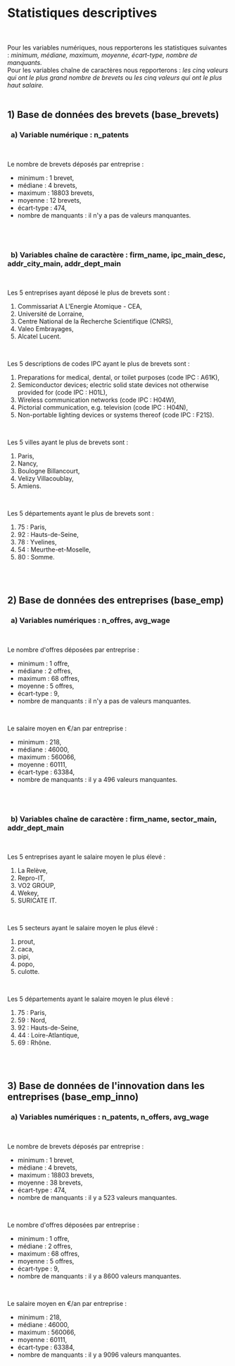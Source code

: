 
# **Statistiques descriptives**

<br><br>
Pour les variables numériques, nous repporterons les statistiques suivantes : <i>minimum, médiane, maximum, moyenne, écart-type, nombre de manquants. </i><br>
Pour les variables chaîne de caractères nous repporterons : <i> les cinq valeurs qui ont le plus grand nombre de brevets </i> ou <i> les cinq valeurs qui ont le plus haut salaire.</i>
<br><br> 


## 1) Base de données des brevets (base_brevets)
### &nbsp;&nbsp;a) Variable numérique : n_patents

<br>

Le nombre de brevets déposés par entreprise :
- minimum : 1 brevet,
- médiane : 4 brevets,
- maximum : 18803 brevets,
- moyenne : 12 brevets,
- écart-type : 474,
- nombre de manquants : il n'y a pas de valeurs manquantes.


<br>
<br>


### &nbsp;&nbsp;b) Variables chaîne de caractère : firm_name, ipc_main_desc, addr_city_main, addr_dept_main


<br>

Les 5 entreprises ayant déposé le plus de brevets sont :
1. Commissariat A L'Energie Atomique - CEA,
2. Université de Lorraine,
3. Centre National de la Recherche Scientifique (CNRS),
4. Valeo Embrayages,
5. Alcatel Lucent.

<br>

Les 5 descriptions de codes IPC ayant le plus de brevets sont :
1. Preparations for medical, dental, or toilet purposes (code IPC : A61K),
2. Semiconductor devices; electric solid state devices not otherwise provided for (code IPC : H01L),
3. Wireless communication networks (code IPC : H04W),
4. Pictorial communication, e.g. television (code IPC : H04N),
5. Non-portable lighting devices or systems thereof (code IPC : F21S).

<br>

Les 5 villes ayant le plus de brevets sont :
1. Paris,
2. Nancy,
3. Boulogne Billancourt,
4. Velizy Villacoublay,
5. Amiens.

<br>

Les 5 départements ayant le plus de brevets sont :
1. 75 : Paris,
2. 92 : Hauts-de-Seine,
3. 78 : Yvelines,
4. 54 : Meurthe-et-Moselle,
5. 80 : Somme.


<br><br>

## 2) Base de données des entreprises (base_emp)
### &nbsp;&nbsp;a) Variables numériques : n_offres, avg_wage

<br>

Le nombre d'offres déposées par entreprise :
- minimum : 1 offre,
- médiane : 2 offres,
- maximum : 68 offres,
- moyenne : 5 offres,
- écart-type : 9,
- nombre de manquants : il n'y a pas de valeurs manquantes.


<br>


Le salaire moyen en €/an par entreprise :
- minimum : 218,
- médiane : 46000,
- maximum : 560066,
- moyenne : 60111,
- écart-type : 63384,
- nombre de manquants : il y a 496 valeurs manquantes.


<br>
<br>


### &nbsp;&nbsp;b) Variables chaîne de caractère : firm_name, sector_main, addr_dept_main 


<br>

Les 5 entreprises ayant le salaire moyen le plus élevé :
1. La Relève,
2. Repro-IT,
3. VO2 GROUP,
4. Wekey,
5. SURICATE IT.


<br>

Les 5 secteurs ayant le salaire moyen le plus élevé :
1. prout,
2. caca,
3. pipi,
4. popo,
5. culotte.


<br>

Les 5 départements ayant le salaire moyen le plus élevé :
1. 75 : Paris,
2. 59 : Nord,
3. 92 : Hauts-de-Seine,
4. 44 : Loire-Atlantique,
5. 69 : Rhône.


<br>
<br>


## 3) Base de données de l'innovation dans les entreprises (base_emp_inno)
### &nbsp;&nbsp;a) Variables numériques : n_patents, n_offers, avg_wage 


<br>

Le nombre de brevets déposés par entreprise :
- minimum : 1 brevet,
- médiane : 4 brevets,
- maximum : 18803 brevets,
- moyenne : 38 brevets,
- écart-type : 474,
- nombre de manquants : il y a 523 valeurs manquantes.


<br>

Le nombre d'offres déposées par entreprise :
- minimum : 1 offre,
- médiane : 2 offres,
- maximum : 68 offres,
- moyenne : 5 offres,
- écart-type : 9,
- nombre de manquants : il y a 8600 valeurs manquantes.


<br>


Le salaire moyen en €/an par entreprise :
- minimum : 218,
- médiane : 46000,
- maximum : 560066,
- moyenne : 60111,
- écart-type : 63384,
- nombre de manquants : il y a 9096 valeurs manquantes.


<br>
<br>

